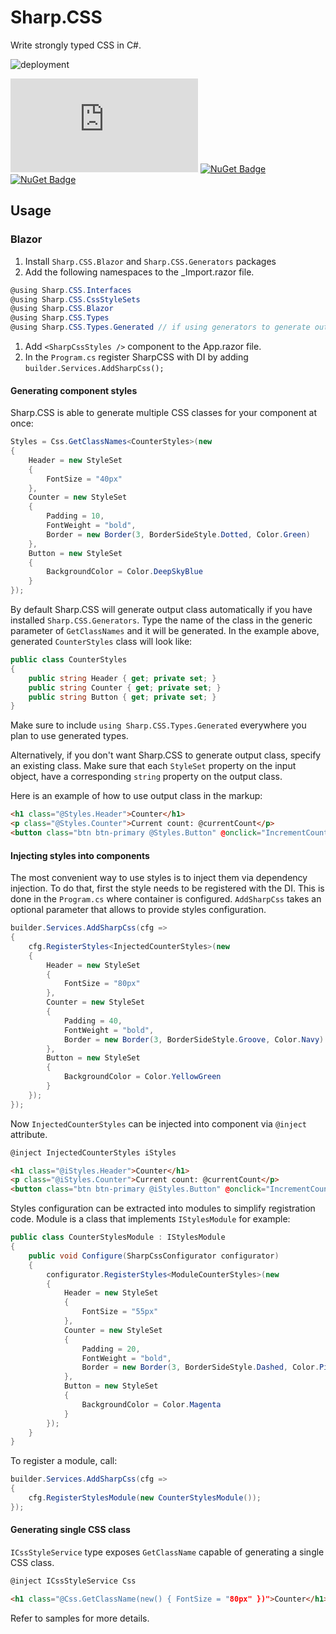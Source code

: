 # Sharp.CSS

Write strongly typed CSS in C#.

![deployment](https://github.com/BerserkerDotNet/Sharp.CSS/workflows/deployment/badge.svg?branch=master)

[![NuGet Badge](https://buildstats.info/nuget/Sharp.CSS?includePreReleases=true)](https://www.nuget.org/packages/Sharp.CSS/)
[![NuGet Badge](https://buildstats.info/nuget/Sharp.CSS.Blazor?includePreReleases=true)](https://www.nuget.org/packages/Sharp.CSS.Blazor/)
[![NuGet Badge](https://buildstats.info/nuget/Sharp.CSS.Generators?includePreReleases=true)](https://www.nuget.org/packages/Sharp.CSS.Generators/)

## Usage

### Blazor

1. Install `Sharp.CSS.Blazor` and `Sharp.CSS.Generators` packages
1. Add the following namespaces to the _Import.razor file.

```csharp
@using Sharp.CSS.Interfaces
@using Sharp.CSS.CssStyleSets
@using Sharp.CSS.Blazor
@using Sharp.CSS.Types
@using Sharp.CSS.Types.Generated // if using generators to generate output types
```
1. Add `<SharpCssStyles />` component to the App.razor file.
1. In the `Program.cs` register SharpCSS with DI by adding `builder.Services.AddSharpCss();`

#### Generating component styles
Sharp.CSS is able to generate multiple CSS classes for your component at once:
```csharp
Styles = Css.GetClassNames<CounterStyles>(new
{
    Header = new StyleSet
    {
        FontSize = "40px"
    },
    Counter = new StyleSet
    {
        Padding = 10,
        FontWeight = "bold",
        Border = new Border(3, BorderSideStyle.Dotted, Color.Green)
    },
    Button = new StyleSet
    {
        BackgroundColor = Color.DeepSkyBlue
    }
});
```
By default Sharp.CSS will generate output class automatically if you have installed `Sharp.CSS.Generators`. Type the name of the class in the generic parameter of `GetClassNames` and it will be generated.
In the example above, generated `CounterStyles` class will look like:
```csharp
public class CounterStyles
{
    public string Header { get; private set; }
    public string Counter { get; private set; }
    public string Button { get; private set; }
}
```
Make sure to include `using Sharp.CSS.Types.Generated` everywhere you plan to use generated types.

Alternatively, if you don't want Sharp.CSS to generate output class, specify an existing class. Make sure that each `StyleSet` property on the input object, have a corresponding `string` property on the output class.

Here is an example of how to use output class in the markup:
```html
<h1 class="@Styles.Header">Counter</h1>
<p class="@Styles.Counter">Current count: @currentCount</p>
<button class="btn btn-primary @Styles.Button" @onclick="IncrementCount">Click me</button>
```

#### Injecting styles into components
The most convenient way to use styles is to inject them via dependency injection.
To do that, first the style needs to be registered with the DI. This is done in the `Program.cs` where container is configured.
`AddSharpCss` takes an optional parameter that allows to provide styles configuration.
```csharp
builder.Services.AddSharpCss(cfg =>
{
    cfg.RegisterStyles<InjectedCounterStyles>(new
    {
        Header = new StyleSet
        {
            FontSize = "80px"
        },
        Counter = new StyleSet
        {
            Padding = 40,
            FontWeight = "bold",
            Border = new Border(3, BorderSideStyle.Groove, Color.Navy)
        },
        Button = new StyleSet
        {
            BackgroundColor = Color.YellowGreen
        }
    });
});
```

Now `InjectedCounterStyles` can be injected into component via `@inject` attribute.
```html
@inject InjectedCounterStyles iStyles

<h1 class="@iStyles.Header">Counter</h1>
<p class="@iStyles.Counter">Current count: @currentCount</p>
<button class="btn btn-primary @iStyles.Button" @onclick="IncrementCount">Click me</button>
```

Styles configuration can be extracted into modules to simplify registration code.
Module is a class that implements `IStylesModule` for example:

```csharp
public class CounterStylesModule : IStylesModule
{
    public void Configure(SharpCssConfigurator configurator)
    {
        configurator.RegisterStyles<ModuleCounterStyles>(new
        {
            Header = new StyleSet
            {
                FontSize = "55px"
            },
            Counter = new StyleSet
            {
                Padding = 20,
                FontWeight = "bold",
                Border = new Border(3, BorderSideStyle.Dashed, Color.Pink)
            },
            Button = new StyleSet
            {
                BackgroundColor = Color.Magenta
            }
        });
    }
}
```

To register a module, call:
```csharp
builder.Services.AddSharpCss(cfg =>
{
    cfg.RegisterStylesModule(new CounterStylesModule());
});
```

#### Generating single CSS class

`ICssStyleService` type exposes `GetClassName` capable of generating a single CSS class.
```html
@inject ICssStyleService Css

<h1 class="@Css.GetClassName(new() { FontSize = "80px" })">Counter</h1>
```

Refer to samples for more details.

